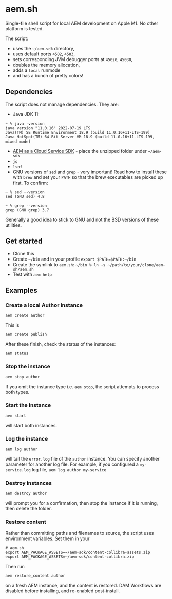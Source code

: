 # aem.sh

Single-file shell script for local AEM development on Apple M1. No other platform is tested.

The script:

* uses the `~/aem-sdk` directory,
* uses default ports `4502`, `4503`,
* sets corresponding JVM debugger ports at `45020`, `45030`,
* doubles the memory allocation,
* adds a `local` runmode
* and has a bunch of pretty colors!


## Dependencies

The script does not manage dependencies. They are:

* Java JDK 11:
```
~ % java -version
java version "11.0.16" 2022-07-19 LTS
Java(TM) SE Runtime Environment 18.9 (build 11.0.16+11-LTS-199)
Java HotSpot(TM) 64-Bit Server VM 18.9 (build 11.0.16+11-LTS-199, mixed mode)
```
* [AEM as a Cloud Service SDK](https://experienceleague.adobe.com/docs/experience-manager-cloud-service/content/implementing/developing/aem-as-a-cloud-service-sdk.html?lang=en) - place the unzipped folder under `~/aem-sdk`
* `jq`
* `lsof`
* GNU versions of `sed` and `grep` - very important! Read how to install these with `brew` and set your `PATH` so that the brew executables are picked up first. To confirm:
```
~ % sed --version
sed (GNU sed) 4.8

~ % grep --version
grep (GNU grep) 3.7
```

Generally a good idea to stick to GNU and not the BSD versions of these utilities.


## Get started

* Clone this
* Create `~/bin` and in your profile `export $PATH=$PATH:~/bin`
* Create the symlink to `aem.sh`: `~/bin % ln -s ~/path/to/your/clone/aem-sh/aem.sh`
* Test with `aem help`

## Examples

### Create a local Author instance

```
aem create author
```

This is

```
aem create publish
```

After these finish, check the status of the instances:


```
aem status
```

### Stop the instance

```
aem stop author
```

If you omit the instance type i.e. `aem stop`, the script attempts to process both types.

### Start the instance

```
aem start
```

will start both instances.

### Log the instance

```
aem log author
```

will tail the `error.log` file of the `author` instance. You can specify another parameter for another log file. For example, if you configured a `my-service.log` log file, `aem log author my-service`


### Destroy instances

```
aem destroy author
```

will prompt you for a confirmation, then stop the instance if it is running, then delete the folder.

### Restore content

Rather than committing paths and filenames to source, the script uses environment variables. Set them in your

```
# aem.sh
export AEM_PACKAGE_ASSETS=~/aem-sdk/content-collibra-assets.zip
export AEM_PACKAGE_ASSETS=~/aem-sdk/content-collibra.zip
```

Then run

```
aem restore_content author
```

on a fresh AEM instance, and the content is restored. DAM Workflows are disabled before installing, and re-enabled post-install.
